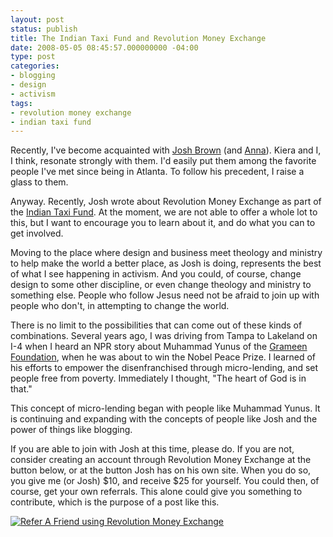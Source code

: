 ```yaml
---
layout: post
status: publish
title: The Indian Taxi Fund and Revolution Money Exchange
date: 2008-05-05 08:45:57.000000000 -04:00
type: post
categories:
- blogging
- design
- activism
tags:
- revolution money exchange
- indian taxi fund
---
```

Recently, I've become acquainted with <a href="http://www.iamjoshbrown.com/blog/">Josh Brown</a> (and <a href="http://annacookbrown.com/">Anna</a>). Kiera and I, I think, resonate strongly with them. I'd easily put them among the favorite people I've met since being in Atlanta. To follow his precedent, I raise a glass to them.

Anyway. Recently, Josh wrote about Revolution Money Exchange as part of the <a href="http://www.iamjoshbrown.com/blog/the-indian-taxi-fund/">Indian Taxi Fund</a>. At the moment, we are not able to offer a whole lot to this, but I want to encourage you to learn about it, and do what you can to get involved.

Moving to the place where design and business meet theology and ministry to help make the world a better place, as Josh is doing, represents the best of what I see happening in activism. And you could, of course, change design to some other discipline, or even change theology and ministry to something else. People who follow Jesus need not be afraid to join up with people who don't, in attempting to change the world.

There is no limit to the possibilities that can come out of these kinds of combinations. Several years ago, I was driving from Tampa to Lakeland on I-4 when I heard an NPR story about Muhammad Yunus of the <a href="http://www.grameenfoundation.org/">Grameen Foundation</a>, when he was about to win the Nobel Peace Prize. I learned of his efforts to empower the disenfranchised through micro-lending, and set people free from poverty. Immediately I thought, "The heart of God is in that."

This concept of micro-lending began with people like Muhammad Yunus. It is continuing and expanding with the concepts of people like Josh and the power of things like blogging.

If you are able to join with Josh at this time, please do. If you are not, consider creating an account through Revolution Money Exchange at the button below, or at the button Josh has on his own site. When you do so, you give me (or Josh) $10, and receive $25 for yourself. You could then, of course, get your own referrals. This alone could give you something to contribute, which is the purpose of a post like this.

<!-- By copying and pasting and/or using the Refer a Friend Button software you are accepting and assenting to the terms of the MoneyExchange Button Software License set forth at https://www.revolutionmoneyexchange.com/website/Licenses.aspx -->
<a href="https://www.revolutionmoneyexchange.com/ReferAFriend/ReferAFriend_landing.aspx?referreremail=flamingsole@gmail.com"><img src="https://www.revolutionmoneyexchange.com/images/raf_signup.gif" alt="Refer A Friend using Revolution Money Exchange" /></a>
